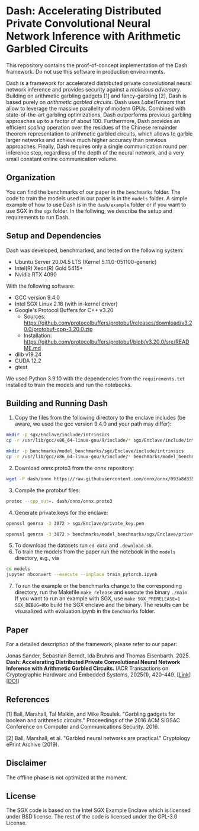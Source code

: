 # Dash: Accelerating Distributed Private Convolutional Neural Network Inference with Arithmetic Garbled Circuits

This repository contains the proof-of-concept implementation of the Dash framework. Do not use this software in production environments.

Dash is a framework for accelerated distributed private convolutional neural network inference and provides security against a *malicious adversary*. Building on arithmetic garbling gadgets [1] and fancy-garbling [2], Dash is based purely on *arithmetic garbled circuits*. Dash uses *LabelTensors* that allow to leverage the massive parallelity of modern GPUs. Combined with state-of-the-art garbling optimizations, Dash outperforms previous garbling approaches up to a factor of about 100. Furthermore, Dash provides an efficient *scaling* operation over the residues of the Chinese remainder theorem representation to arithmetic garbled circuits, which allows to garble larger networks and achieve much higher accuracy than previous approaches. Finally, Dash requires only a single communication round per inference step, regardless of the depth of the neural network, and a very small constant online communication volume.

## Organization
You can find the benchmarks of our paper in the `benchmarks` folder. The code to train the models used in our paper is in the `models` folder. A simple example of how to use Dash is in the `dash/example` folder or if you want to use SGX in the `sgx` folder. In the follwing, we describe the setup and requirements to run Dash. 

## Setup and Dependencies
Dash was developed, benchmarked, and tested on the following system:
- Ubuntu Server 20.04.5 LTS (Kernel 5.11.0-051100-generic)
- Intel(R) Xeon(R) Gold 5415+
- Nvidia RTX 4090

With the following software:
- GCC version 9.4.0
- Intel SGX Linux 2.18 (with in-kernel driver)
- Google's Protocol Buffers for C++ v3.20
    - Sources: https://github.com/protocolbuffers/protobuf/releases/download/v3.20.0/protobuf-cpp-3.20.0.zip
    - Installation: https://github.com/protocolbuffers/protobuf/blob/v3.20.0/src/README.md
- dlib v19.24
- CUDA 12.2
- gtest

We used Python 3.9.10 with the dependencies from the `requirements.txt` installed to train the models and run the notebooks.

## Building and Running Dash
1. Copy the files from the following directory to the enclave includes (be aware, we used the gcc version 9.4.0 and your path may differ):
```bash
mkdir -p sgx/Enclave/include/intrinsics
cp -r /usr/lib/gcc/x86_64-linux-gnu/9/include/* sgx/Enclave/include/intrinsics

mkdir -p benchmarks/model_benchmarks/sgx/Enclave/include/intrinsics
cp -r /usr/lib/gcc/x86_64-linux-gnu/9/include/* benchmarks/model_benchmarks/sgx/Enclave/include/intrinsics
```
2. Download onnx.proto3 from the onnx repository:
```bash
wget -P dash/onnx https://raw.githubusercontent.com/onnx/onnx/093a8d335a66ea136eb1f16b3a1ce6237ee353ab/onnx/onnx.proto3
```
3. Compile the protobuf files:
```bash
protoc --cpp_out=. dash/onnx/onnx.proto3
```
4. Generate private keys for the enclave:
```bash
openssl genrsa -3 3072 > sgx/Enclave/private_key.pem

openssl genrsa -3 3072 > benchmarks/model_benchmarks/sgx/Enclave/private_key.pem
```
5. To download the datasets run `cd data` and `.download.sh`.
6. To train the models from the paper run the notebook in the `models` directory, e.g., via
```bash
cd models
jupyter nbconvert --execute --inplace train_pytorch.ipynb
```
7. To run the example or the benchmarks change to the corresponding directory, run the Makefile `make release` and execute the binary `./main`. If you want to run an example with SGX, use `make SGX_PRERELEASE=1 SGX_DEBUG=0`to build the SGX enclave and the binary. The results can be visusalized with evaluation.ipynb in the `benchmarks` folder.

## Paper
For a detailed description of the framework, please refer to our paper:

Jonas Sander, Sebastian Berndt, Ida Bruhns and Thomas Eisenbarth. 2025. **Dash: Accelerating Distributed Private Convolutional Neural Network Inference with Arithmetic Garbled Circuits.** IACR Transactions on Cryptographic Hardware and Embedded Systems, 2025(1), 420-449. \[[Link](https://tches.iacr.org/index.php/TCHES/article/view/11935)\] \[[DOI](https://doi.org/10.46586/tches.v2025.i1.420-449)\]

## References
[1] Ball, Marshall, Tal Malkin, and Mike Rosulek. "Garbling gadgets for boolean and arithmetic circuits." Proceedings of the 2016 ACM SIGSAC Conference on Computer and Communications Security. 2016.

[2] Ball, Marshall, et al. "Garbled neural networks are practical." Cryptology ePrint Archive (2019).

## Disclaimer
The offline phase is not optimized at the moment.

## License
The SGX code is based on the Intel SGX Example Enclave which is licensed under BSD license. The rest of the code is licensed under the GPL-3.0 License.